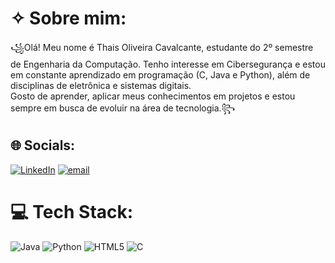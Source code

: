 # ✧ Sobre mim:
꧁Olá! Meu nome é Thais Oliveira Cavalcante, estudante do 2º semestre de Engenharia da Computação. Tenho interesse em Cibersegurança e estou em constante aprendizado em programação (C, Java e Python), além de disciplinas de eletrônica e sistemas digitais.<br>Gosto de aprender, aplicar meus conhecimentos em projetos e estou sempre em busca de evoluir na área de tecnologia.꧂


## 🌐 Socials:
[![LinkedIn](https://img.shields.io/badge/LinkedIn-%230077B5.svg?logo=linkedin&logoColor=white)](https://linkedin.com/in/https://www.linkedin.com/in/tha%C3%ADs-oliveira-2148252a8?lipi=urn%3Ali%3Apage%3Ad_flagship3_profile_view_base_contact_details%3B%2BwonczR8RwaRLgCB56nx5A%3D%3D) [![email](https://img.shields.io/badge/Email-D14836?logo=gmail&logoColor=white)](mailto:thais.oliveira152503@gmail.com) 

# 💻 Tech Stack:
![Java](https://img.shields.io/badge/java-%23ED8B00.svg?style=plastic&logo=openjdk&logoColor=white) ![Python](https://img.shields.io/badge/python-3670A0?style=plastic&logo=python&logoColor=ffdd54) ![HTML5](https://img.shields.io/badge/html5-%23E34F26.svg?style=plastic&logo=html5&logoColor=white) ![C](https://img.shields.io/badge/c-%2300599C.svg?style=plastic&logo=c&logoColor=white)
<!-- Proudly created with GPRM ( https://gprm.itsvg.in ) -->
